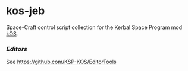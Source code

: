 # kos-jeb
Space-Craft control script collection for the Kerbal Space Program mod [kOS](http://ksp-kos.github.io/KOS_DOC/).


### *Editors*
See https://github.com/KSP-KOS/EditorTools
